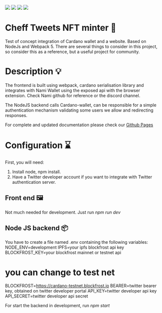 ![](https://img.shields.io/badge/Webpack-5-informational?style=flat&logo=Angular&logoColor=white&color=fc3903)
![](https://img.shields.io/badge/Bootstrap-3.4.1-informational?style=flat&color=03cafc)
![](https://img.shields.io/badge/NodeJS-14-informational?style=flat&color=03fc1c)
![](https://img.shields.io/badge/CardanoSerializationLib-7.1.0-informational?style=flat&color=fc03f4)

# Cheff Tweets NFT minter 🌽
Test of concept integration of Cardano wallet and a website. Based on NodeJs and Webpack 5. There are several things to consider in this project, so consider this as a reference, but a useful project for community. 

# Description 💡
The frontend is built using webpack, cardano serialisation library and integrates with Nami Wallet using the exposed api with the browser extension. Check Nami github for reference or the discord channel.

The NodeJS backend calls Cardano-wallet, can be responsible for a simple authentication mechanism validating some users we allow and redirecting responses.

For complete and updated documentation please check our [Github Pages](https://cheffnft.github.io/cardano-vegstore/)

# Configuration ⌛️
First, you will need:

1. Install node, npm install.
3. Have a Twitter developer account if you want to integrate with Twitter authentication server.

## Front end 🖼

Not much needed for development. Just run _npm run dev_

## Node JS backend 📦
You have to create a file named .env containing the following variables:
NODE_ENV=development
IPFS=your ipfs blockfrost api key
BLOCKFROST_KEY=your blockfrost mainnet or testnet api
# you can change to test net
BLOCKFROST=https://cardano-testnet.blockfrost.io 
BEARER=twitter bearer key, obtained on twitter developer portal
API_KEY=twitter developer api key
API_SECRET=twitter developer api secret

For start the backend in development, run _npm start_
